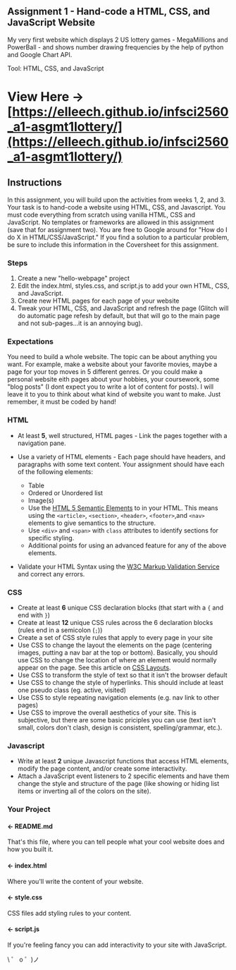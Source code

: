 ## Assignment 1 - Hand-code a HTML, CSS, and JavaScript Website

My very first website which displays 2 US lottery games - MegaMillions and PowerBall - and shows number drawing frequencies by the help of python and Google Chart API.

Tool: HTML, CSS, and JavaScript

# View Here -> [https://elleech.github.io/infsci2560_a1-asgmt1lottery/](https://elleech.github.io/infsci2560_a1-asgmt1lottery/)

## Instructions

In this assignment, you will build upon the activities from weeks 1, 2, and 3. Your task is to hand-code a website using HTML, CSS, and Javascript. You must code everything from scratch using vanilla HTML, CSS and JavaScript. No templates or frameworks are allowed in this assignment (save that for assignment two). You are free to Google around for "How do I do X in HTML/CSS/JavaScript." If you find a solution to a particular problem, be sure to include this information in the Coversheet for this assignment.

### Steps

1. Create a new "hello-webpage" project
2. Edit the index.html, styles.css, and script.js to add your own HTML, CSS, and JavaScript.
3. Create new HTML pages for each page of your website
4. Tweak your HTML, CSS, and JavaScript and refresh the page (Glitch will do automatic page refesh by default, but that will go to the main page and not sub-pages...it is an annoying bug).

### Expectations

You need to build a whole website. The topic can be about anything you want. For example, make a website
about your favorite movies, maybe a page for your top moves in 5 different genres. Or you could make a
personal website eith pages about your hobbies, your coursework, some "blog posts" (I dont expect you to
write a lot of content for posts). I will leave it to you to think about what kind of website you want to
make. Just remember, it must be coded by hand!

### HTML

- At least **5**, well structured, HTML pages - Link the pages together with a navigation pane.
- Use a variety of HTML elements - Each page should have headers, and paragraphs with some text content. Your assignment should have each of the following elements:

  - Table
  - Ordered or Unordered list
  - Image(s)
  - Use the [HTML 5 Semantic Elements](https://www.w3schools.com/html/html5_semantic_elements.asp) to in your HTML. This means using the `<article>`, `<section>`, `<header>`, `<footer>`,and `<nav>` elements to give semantics to the structure.
  - Use `<div>` and `<span>` with `class` attributes to identify sections for specific styling.
  - Additional points for using an advanced feature for any of the above elements.

- Validate your HTML Syntax using the [W3C Markup Validation Service](https://validator.w3.org/) and correct any errors.

### CSS

- Create at least **6** unique CSS declaration blocks (that start with a `{` and end with `}`)
- Create at least **12** unique CSS rules across the 6 declaration blocks (rules end in a semicolon (`;`))
- Create a set of CSS style rules that apply to every page in your site
- Use CSS to change the layout the elements on the page (centering images, putting a nav bar at the top or bottom). Basically, you should use CSS to change the location of where an element would normally appear on the page. See this article on [CSS Layouts](https://developer.mozilla.org/en-US/docs/Learn/CSS/CSS_layout/Introduction).
- Use CSS to transform the style of text so that it isn't the browser default
- Use CSS to change the style of hyperlinks. This should include at least one pseudo class (eg. active, visited)
- Use CSS to style repeating navigation elements (e.g. nav link to other pages)
- Use CSS to improve the overall aesthetics of your site. This is subjective, but there are some basic priciples you can use (text isn't small, colors don't clash, design is consistent, spelling/grammar, etc.).

### Javascript

- Write at least **2** unique Javascript functions that access HTML elements, modify the page content, and/or create some interactivity.
- Attach a JavaScript event listeners to 2 specific elements and have them change the style and structure of the page (like showing or hiding list items or inverting all of the colors on the site).

### Your Project

#### ← README.md

That's this file, where you can tell people what your cool website does and how you built it.

#### ← index.html

Where you'll write the content of your website.

#### ← style.css

CSS files add styling rules to your content.

#### ← script.js

If you're feeling fancy you can add interactivity to your site with JavaScript.

\ ゜ o ゜)ノ
